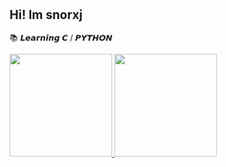 ##  Hi! Im snorxj
📚 𝙇𝙚𝙖𝙧𝙣𝙞𝙣𝙜 𝘾 / 𝙋𝙔𝙏𝙃𝙊𝙉
<div>
  <a href="https://github.com/snorxj">
  <img height="180em" src="https://github-readme-stats.vercel.app/api?username=snorxj&show_icons=true&theme=dracula&include_all_commits=true&count_private=true"/>
  <img height="180em" src="https://github-readme-stats.vercel.app/api/top-langs/?username=snorxj&layout=compact&langs_count=7&theme=dracula"/>
</div>
